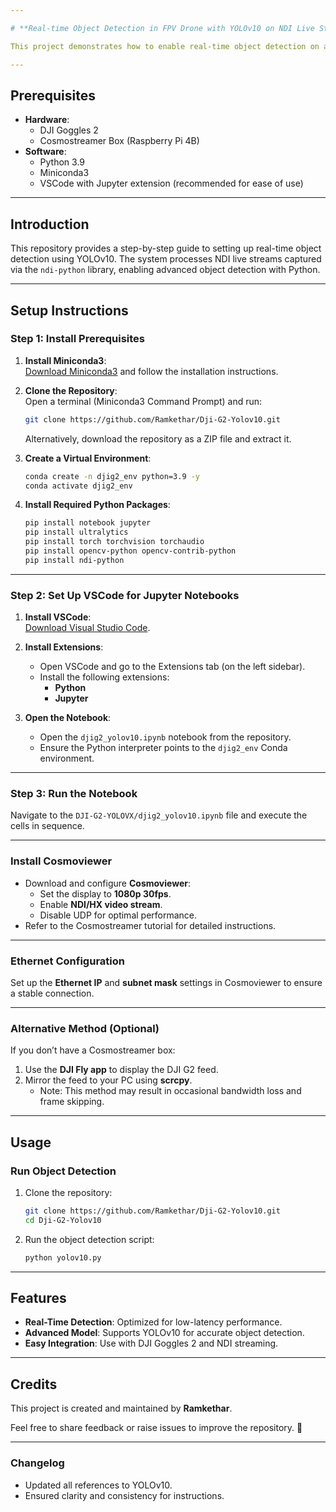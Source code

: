 ```yaml
---

# **Real-time Object Detection in FPV Drone with YOLOv10 on NDI Live Stream**

This project demonstrates how to enable real-time object detection on an FPV drone using the YOLOv10 model, leveraging the NDI live stream from DJI Goggles 2 for seamless processing.

---
```


## **Prerequisites**
- **Hardware**:
  - DJI Goggles 2
  - Cosmostreamer Box (Raspberry Pi 4B)
- **Software**:
  - Python 3.9
  - Miniconda3
  - VSCode with Jupyter extension (recommended for ease of use)

---

## **Introduction**
This repository provides a step-by-step guide to setting up real-time object detection using YOLOv10. The system processes NDI live streams captured via the `ndi-python` library, enabling advanced object detection with Python.

---

## **Setup Instructions**

### **Step 1: Install Prerequisites**
1. **Install Miniconda3**:  
   [Download Miniconda3](https://docs.conda.io/en/latest/miniconda.html) and follow the installation instructions.

2. **Clone the Repository**:  
   Open a terminal (Miniconda3 Command Prompt) and run:
   ```bash
   git clone https://github.com/Ramkethar/Dji-G2-Yolov10.git
   ```
   Alternatively, download the repository as a ZIP file and extract it.

3. **Create a Virtual Environment**:
   ```bash
   conda create -n djig2_env python=3.9 -y
   conda activate djig2_env
   ```

4. **Install Required Python Packages**:
   ```bash
   pip install notebook jupyter
   pip install ultralytics
   pip install torch torchvision torchaudio
   pip install opencv-python opencv-contrib-python
   pip install ndi-python
   ```

---

### **Step 2: Set Up VSCode for Jupyter Notebooks**
1. **Install VSCode**:  
   [Download Visual Studio Code](https://code.visualstudio.com/).

2. **Install Extensions**:
   - Open VSCode and go to the Extensions tab (on the left sidebar).
   - Install the following extensions:
     - **Python**
     - **Jupyter**

3. **Open the Notebook**:
   - Open the `djig2_yolov10.ipynb` notebook from the repository.
   - Ensure the Python interpreter points to the `djig2_env` Conda environment.

---

### **Step 3: Run the Notebook**
Navigate to the `DJI-G2-YOLOVX/djig2_yolov10.ipynb` file and execute the cells in sequence.

---

### **Install Cosmoviewer**
- Download and configure **Cosmoviewer**:
  - Set the display to **1080p 30fps**.
  - Enable **NDI/HX video stream**.
  - Disable UDP for optimal performance.
- Refer to the Cosmostreamer tutorial for detailed instructions.

---

### **Ethernet Configuration**
Set up the **Ethernet IP** and **subnet mask** settings in Cosmoviewer to ensure a stable connection.

---

### **Alternative Method (Optional)**
If you don’t have a Cosmostreamer box:
1. Use the **DJI Fly app** to display the DJI G2 feed.
2. Mirror the feed to your PC using **scrcpy**.
   - Note: This method may result in occasional bandwidth loss and frame skipping.

---

## **Usage**

### **Run Object Detection**
1. Clone the repository:
   ```bash
   git clone https://github.com/Ramkethar/Dji-G2-Yolov10.git
   cd Dji-G2-Yolov10
   ```

2. Run the object detection script:
   ```bash
   python yolov10.py
   ```

---

## **Features**
- **Real-Time Detection**: Optimized for low-latency performance.
- **Advanced Model**: Supports YOLOv10 for accurate object detection.
- **Easy Integration**: Use with DJI Goggles 2 and NDI streaming.

---

## **Credits**
This project is created and maintained by **Ramkethar**.

Feel free to share feedback or raise issues to improve the repository. 🎯

---

### **Changelog**
- Updated all references to YOLOv10.
- Ensured clarity and consistency for instructions.
